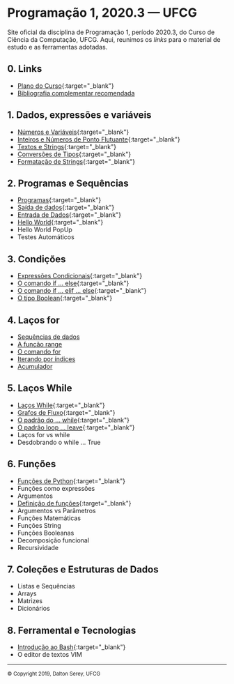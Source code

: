# Programação 1, 2020.3 — UFCG

Site oficial da disciplina de Programação 1, período 2020.3, do
Curso de Ciência da Computação, UFCG. Aqui, reunimos os _links_
para o material de estudo e as ferramentas adotadas.

## 0. Links
- [Plano do Curso](https://docs.google.com/document/u/1/d/1C_znye2vQNFvhb0xpCbt3A-OPZaTPf3MS8ckDtIj1jA/preview){:target="_blank"}
- [Bibliografia complementar recomendada](bibliografia.html)
<!--
- [Registros de frequência](https://docs.google.com/spreadsheets/d/e/2PACX-1vTAAcM6lJajgSJHeP5F9dtBaTMrVe0aUCBWl-RUK_gmd1NRnMRnvH-Ln-thaojuIguEqCmB5HsIbzTU/pubhtml?gid=982366860#){:target="_blank"}
- [Instalação do TST](https://daltonserey.github.io/prog1/0-instalacao_do_tst) - Site de exercícios
-->

## 1. Dados, expressões e variáveis
- [Números e Variáveis](https://daltonserey.github.io/prog1/1.1-numeros_e_variaveis/text.html){:target="_blank"}
- [Inteiros e Números de Ponto Flutuante](https://daltonserey.github.io/prog1/1.2-ints_e_floats/text.html){:target="_blank"}
- [Textos e Strings](https://daltonserey.github.io/prog1/1.3-textos_e_strings/text.html){:target="_blank"}
- [Conversões de Tipos](https://daltonserey.github.io/prog1/1.4-conversoes_de_tipos/text.html){:target="_blank"}
- [Formatação de Strings](https://daltonserey.github.io/prog1/1.5-formatacao_de_strings/text.html){:target="_blank"}

## 2. Programas e Sequências
- [Programas](https://daltonserey.github.io/prog1/2.1-introducao_a_programas/text.html){:target="_blank"}
- [Saída de dados](https://daltonserey.github.io/prog1/2.2-saida_de_dados/text.html){:target="_blank"}
- [Entrada de Dados](https://daltonserey.github.io/prog1/2.3-entrada_de_dados/text.html){:target="_blank"}
- [Hello World](https://daltonserey.github.io/prog1/2.4-hello_world/text.html){:target="_blank"}
- Hello World PopUp
- Testes Automáticos

## 3. Condições
- [Expressões Condicionais](https://daltonserey.github.io/prog1/3.1-expressoes_condicionais/text.html){:target="_blank"}
- [O comando if … else](https://daltonserey.github.io/prog1/3.2-if_else/text.html){:target="_blank"}
- [O comando if … elif … else](https://daltonserey.github.io/prog1/3.3-if_elif_else/text.html){:target="_blank"}
- [O tipo Boolean](https://daltonserey.github.io/prog1/3.4-tipo_boolean/text.html){:target="_blank"}

## 4. Laços for
- [Sequências de dados](https://daltonserey.github.io/prog1/antigos/sequencias/text.html)
- [A função range](https://daltonserey.github.io/prog1/antigos/range/text.html)
- [O comando for](https://daltonserey.github.io/prog1/antigos/for_sintaxe_semantica/text.html)
- [Iterando por índices](https://daltonserey.github.io/prog1/antigos/iteracoes_por_indices/text.html)
- [Acumulador](https://daltonserey.github.io/prog1/antigos/padrao_acumulador/text.html)

## 5. Laços While
- [Laços While](https://daltonserey.github.io/prog1/5.1-while/text.html){:target="_blank"}
- [Grafos de Fluxo](https://daltonserey.github.io/prog1/5.2-grafos_de_fluxo/text.html){:target="_blank"}
- [O padrão do … while](https://daltonserey.github.io/prog1/5.3-do_while/text.html){:target="_blank"}
- [O padrão loop … leave](https://daltonserey.github.io/prog1/5.4-loop_leave/text.html){:target="_blank"}
- Laços for vs while
- Desdobrando o while … True

## 6. Funções
- [Funções de Python](https://daltonserey.github.io/prog1/6.1-import_math/text.html){:target="_blank"}
- Funções como expressões
- Argumentos
- [Definição de funções](https://daltonserey.github.io/prog1/6.4-def_sintaxe_semantica/text.html){:target="_blank"}
- Argumentos vs Parâmetros
- Funções Matemáticas
- Funções String
- Funções Booleanas
- Decomposição funcional
- Recursividade

## 7. Coleções e Estruturas de Dados

- Listas e Sequências
- Arrays
- Matrizes
- Dicionários


## 8. Ferramental e Tecnologias
- [Introdução ao Bash](https://daltonserey.github.io/prog1/8.1-bash_introducao/text.html){:target="_blank"}
- O editor de textos VIM

---
<small>&copy; Copyright 2019, Dalton Serey, UFCG</small>

